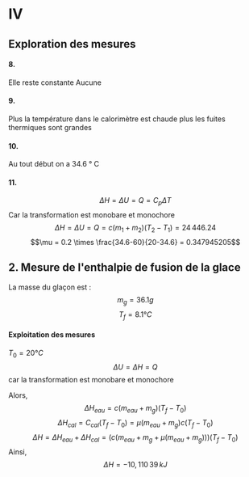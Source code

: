 # IV
## Exploration des mesures
#### 8.
Elle reste constante
Aucune

#### 9.
Plus la température dans le calorimètre est chaude plus les fuites thermiques sont grandes

#### 10.
Au tout début on a 34.6 ° C 

#### 11.
$$\Delta H = \Delta U = Q = C_{p}\Delta T$$
Car la transformation est monobare et monochore
$$\Delta H = \Delta U  = Q = c(m_{1}+m_{2})(T_{2}-T_{1}) = 24\,446.24$$
$$\mu = 0.2 \times \frac{34.6-60}{20-34.6} = 0.347945205$$

## 2. Mesure de l'enthalpie de fusion de la glace
La masse du glaçon est : 
$$m_{g} = 36.1 g$$
$$T_{f} = 8.1 ° C$$
#### Exploitation des mesures
$T_{0}=20 °C$
$$\Delta U = \Delta H = Q $$
car la transformation est monobare et monochore

Alors, 
$$\Delta H_{eau} = c(m_{eau} + m_{g})(T_{f} - T_{0})$$
$$\Delta H_{cal} = C_{cal}(T_{f} - T_{0}) = \mu (m_{eau} + m_{g}) c(T_{f} - T_{0})$$
$$\Delta H = \Delta H_{eau} + \Delta H_{cal} = (c(m_{eau} + m_{g}+ \mu(m_{eau} + m_{g})))(T_{f} - T_{0})$$
Ainsi, 
$$\Delta H = - 10, 110 \,39 \, kJ$$

